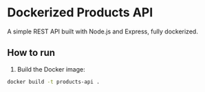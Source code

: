 # Dockerized Products API

A simple REST API built with Node.js and Express, fully dockerized.

## How to run

1. Build the Docker image:

```bash
docker build -t products-api .
